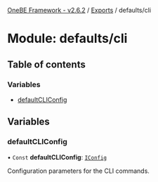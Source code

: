 [OneBE Framework - v2.6.2](../README.md) / [Exports](../modules.md) / defaults/cli

# Module: defaults/cli

## Table of contents

### Variables

- [defaultCLIConfig](defaults_cli.md#defaultcliconfig)

## Variables

### defaultCLIConfig

• `Const` **defaultCLIConfig**: [`IConfig`](../interfaces/System_IConfig.IConfig.md)

Configuration parameters for the CLI commands.
